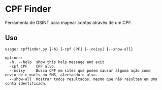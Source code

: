 # CPF Finder
Ferramenta de OSINT para mapear contas através de um CPF.

## Uso

```
usage: cpffinder.py [-h] [-cpf CPF] [--noisy] [--show-all]

options:
  -h, --help  show this help message and exit
  -cpf CPF    CPF alvo.
  --noisy     Busca CPF em sites que podem causar alguma ação como envio de e-mails ou SMS, alertando o alvo.
  --show-all  Mostrar todos resultados, mesmo que não resultem em uma conta identificada.
```
